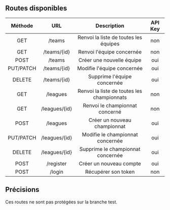 ## Routes disponibles



| Méthode | URL  | Description | API Key |
| :---: | :---: | :---: | :---: |
| GET | /teams  |  Renvoi la liste de toutes les équipes | non  |
| GET | /teams/{id}  |  Renvoi l'équipe concernée | non  |
| POST | /teams  |  Créer une nouvelle équipe | oui  |
| PUT/PATCH | /teams/{id}  |  Modifie l'équipe concernée | oui  |
| DELETE | /teams/{id}  |  Supprime l'équipe concernée | oui  |
| GET | /leagues  |  Renvoi la liste de toutes les championnats | non  |
| GET | /leagues/{id}  |  Renvoi le championnat concerné | non  |
| POST | /leagues  |  Créer un nouveau championnat | oui  |
| PUT/PATCH | /leagues/{id}  |  Modifie le championnat concernée | oui  |
| DELETE | /leagues/{id}  |  Supprime le championnat concernée | oui  |
| POST | /register  |  Créer un nouveau compte | oui  |
| POST | /login  |  Récupérer son token | non  |


## Précisions

Ces routes ne sont pas protégées sur la branche test.
